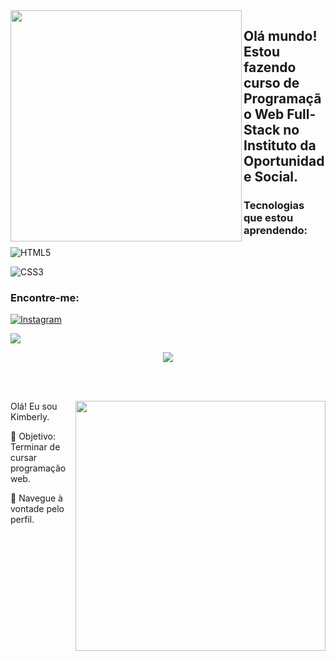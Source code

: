 <img align="left" src="https://github.com/KimininCero/KimininCero/assets/147115188/2e020f63-ad61-4809-bd73-064c0babc063" width="370px" heigth="420px">

## Olá mundo! Estou fazendo curso de Programação Web Full-Stack no Instituto da Oportunidade Social.

### Tecnologias que estou aprendendo:

![HTML5](https://img.shields.io/badge/html5-%23E34F26.svg?style=for-the-badge&logo=html5&logoColor=white) 

![CSS3](https://img.shields.io/badge/css3-%231572B6.svg?style=for-the-badge&logo=css3&logoColor=white)



### Encontre-me:

<a href="https://www.instagram.com/KimininKim/">
  
![Instagram](https://img.shields.io/badge/Instagram-%23E4405F.svg?style=for-the-badge&logo=Instagram&logoColor=white)

</a>

<a href="https://www.linkedin.com/in/kimberly-cristina-escobar-rodrigues-2635982b3" target="_blank">

  <img loading="lazy" src="https://img.shields.io/badge/-LinkedIn-%230077B5?style=for-the-badge&logo=linkedin&logoColor=white" target="_blank"></a>

<a href="">

<div align="center"> 

 <a href="https://github.com/MarquinCss/github-readme-stats"><img align="center" src="https://github-readme-stats.vercel.app/api/top-langs/?username=KimininCero&layout=compact&theme=dark&hide_border=true" /></a> 

</img>

</div>

<br> <br>

<img src="https://raw.githubusercontent.com/MicaelliMedeiros/micaellimedeiros/master/image/computer-illustration.png" min-width="400px" max-width="400px" width="400px" align="right">

<p align="left"> 
  Olá! Eu sou Kimberly.
</p>

<p align="left">
 
  🦄 Objetivo: Terminar de cursar programação web.
</p>

<p align="left">
</p>

<p align="left">
  💌 Navegue à vontade pelo perfil.
</p>

<div>

</img>
